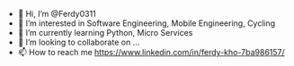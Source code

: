 - 👋 Hi, I’m @Ferdy0311
- 👀 I’m interested in Software Engineering, Mobile Engineering, Cycling
- 🌱 I’m currently learning Python, Micro Services
- 💞️ I’m looking to collaborate on ...
- 📫 How to reach me https://www.linkedin.com/in/ferdy-kho-7ba986157/

<!---
Ferdy0311/Ferdy0311 is a ✨ special ✨ repository because its `README.md` (this file) appears on your GitHub profile.
You can click the Preview link to take a look at your changes.
--->
